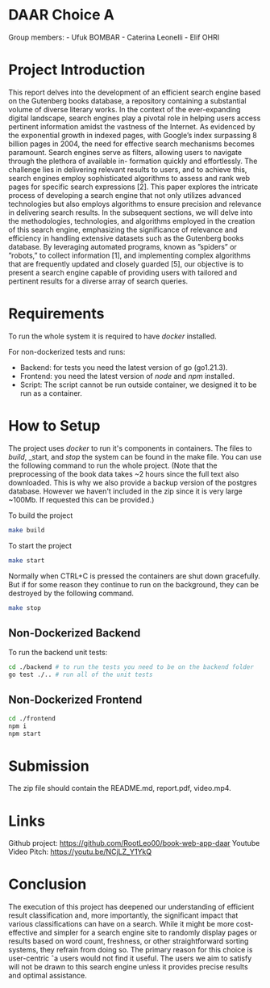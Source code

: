 # DAAR Choice A
Group members:
    - Ufuk BOMBAR
    - Caterina Leonelli
    - Elif OHRI

# Project Introduction
This report delves into the development of an efficient search engine based on the Gutenberg books
database, a repository containing a substantial volume of diverse literary works. In the context of the
ever-expanding digital landscape, search engines play a pivotal role in helping users access pertinent
information amidst the vastness of the Internet. As evidenced by the exponential growth in indexed
pages, with Google’s index surpassing 8 billion pages in 2004, the need for effective search mechanisms
becomes paramount.
Search engines serve as filters, allowing users to navigate through the plethora of available in-
formation quickly and effortlessly. The challenge lies in delivering relevant results to users, and to
achieve this, search engines employ sophisticated algorithms to assess and rank web pages for specific
search expressions [2]. This paper explores the intricate process of developing a search engine that
not only utilizes advanced technologies but also employs algorithms to ensure precision and relevance
in delivering search results.
In the subsequent sections, we will delve into the methodologies, technologies, and algorithms
employed in the creation of this search engine, emphasizing the significance of relevance and efficiency
in handling extensive datasets such as the Gutenberg books database. By leveraging automated
programs, known as ”spiders” or ”robots,” to collect information [1], and implementing complex
algorithms that are frequently updated and closely guarded [5], our objective is to present a search
engine capable of providing users with tailored and pertinent results for a diverse array of search
queries.

# Requirements
To run the whole system it is required to have _docker_ installed. 

For non-dockerized tests and runs:
- Backend: for tests you need the latest version of go (go1.21.3). 
- Frontend: you need the latest version of _node_ and _npm_ installed. 
- Script: The script cannot be run outside container, we designed it to be run as a container.

# How to Setup
The project uses _docker_ to run it's components in containers. The files to _build_, _start, and _stop_ the system can be found in the make file. You can use the following command to run the whole project. (Note that the preprocessing of the book data takes ~2 hours since the full text also downloaded. This is why we also provide a backup version of the postgres database. However we haven't included in the zip since it is very large ~100Mb. If requested this can be provided.)

To build the project
```bash
make build
```

To start the project
```bash
make start
```

Normally when CTRL+C is pressed the containers are shut down gracefully. But if for some reason they continue to run on the background, they can be destroyed by the following command.
```bash
make stop
```

## Non-Dockerized Backend
To run the backend unit tests:
```bash
cd ./backend # to run the tests you need to be on the backend folder
go test ./.. # run all of the unit tests
```

## Non-Dockerized Frontend
```bash
cd ./frontend
npm i
npm start
```

# Submission
The zip file should contain the README.md, report.pdf, video.mp4.

# Links
Github project: https://github.com/RootLeo00/book-web-app-daar
Youtube Video Pitch: https://youtu.be/NCjLZ_Y1YkQ

# Conclusion
The execution of this project has deepened our understanding of efficient result classification and,
more importantly, the significant impact that various classifications can have on a search. While it
might be more cost-effective and simpler for a search engine site to randomly display pages or results
based on word count, freshness, or other straightforward sorting systems, they refrain from doing so.
The primary reason for this choice is user-centric ˆa users would not find it useful. The users we aim to
satisfy will not be drawn to this search engine unless it provides precise results and optimal assistance.